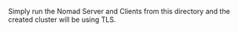 Simply run the Nomad Server and Clients from this directory and the created cluster will be using TLS.
